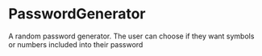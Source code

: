 # PasswordGenerator

A random password generator. The user can choose if they want symbols or numbers included into their password
